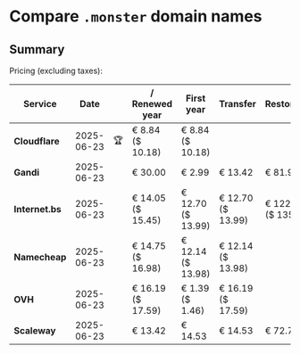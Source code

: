 # Compare `.monster` domain names

## Summary

Pricing (excluding taxes):

| Service | Date |  | / Renewed year | First year | Transfer | Restoration |
|--|--|--|--|--|--|--|
| **Cloudflare** | 2025-06-23 | 🏆 | € 8.84<br>($ 10.18) | € 8.84<br>($ 10.18) |  |  |
| **Gandi** | 2025-06-23 |  | € 30.00 | € 2.99 | € 13.42 | € 81.99 |
| **Internet.bs** | 2025-06-23 |  | € 14.05<br>($ 15.45) | € 12.70<br>($ 13.99) | € 12.70<br>($ 13.99) | € 122.99<br>($ 135.49) |
| **Namecheap** | 2025-06-23 |  | € 14.75<br>($ 16.98) | € 12.14<br>($ 13.98) | € 12.14<br>($ 13.98) |  |
| **OVH** | 2025-06-23 |  | € 16.19<br>($ 17.59) | € 1.39<br>($ 1.46) | € 16.19<br>($ 17.59) |  |
| **Scaleway** | 2025-06-23 |  | € 13.42 | € 14.53 | € 14.53 | € 72.76 |
